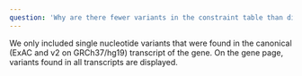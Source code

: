 ```yaml
---
question: 'Why are there fewer variants in the constraint table than displayed on the gene page?'
---
```


We only included single nucleotide variants that were found in the canonical (ExAC and v2 on GRCh37/hg19) transcript of the gene. On the gene page, variants found in all transcripts are displayed.
